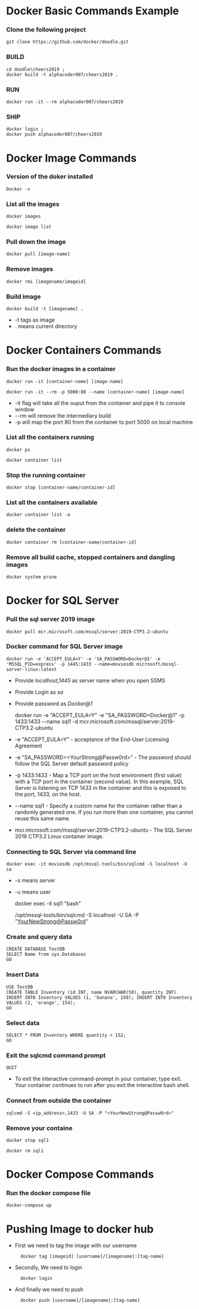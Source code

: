Docker Basic Commands Example
===================================

### Clone the following project 

	git clone https://github.com/docker/doodle.git

### BUILD 

	cd doodle\cheers2019 ; 
	docker build -t alphacoder007/cheers2019 .

### RUN 

	docker run -it --rm alphacoder007/cheers2019


### SHIP

	docker login ; 
	docker push alphacoder007/cheers2019


Docker Image Commands 
========================

### Version of the doker installed

	Docker -v

### List all the images

	docker images

	docker image list

### Pull down the image

	docker pull [image-name] 

### Remove images

	docker rmi [imagename/imageid] 

### Build image

	docker build -t [imagename] . 

- -t tags as image
- . means current directory

Docker Containers Commands 
===========================

### Run the docker images in a container

	docker run -it [container-name] [image-name] 

	docker run -it --rm -p 5000:80 --name [container-name] [image-name]

- -it flag will take all the ouput from the container and pipe it to console window
- --rm will remove the intermediary build
- -p will map the port 80 from the container to port 5000 on local machine  

### List all the containers running
	
	docker ps

	docker container list

### Stop the running container
	
	docker stop [container-name/container-id]
	
### List all the containers available

	docker container list -a

### delete the container 

	docker container rm [container-name/container-id]

### Remove all build cache, stopped containers and dangling images 

	docker system prune

Docker for SQL Server 
=====================================

### Pull the sql server 2019 image

	docker pull mcr.microsoft.com/mssql/server:2019-CTP3.2-ubuntu

### Docker command for SQL Server image 

	docker run -e 'ACCEPT_EULA=Y' -e 'SA_PASSWORD=Docker@1' -e 'MSSQL_PID=express' -p 1445:1433 --name=moviesdb microsoft/mssql-server-linux:latest

- Provide _localhost,1445_ as server name when you open SSMS
- Provide Login as _sa_
- Provide password as  _Docker@1_

	docker run -e "ACCEPT_EULA=Y" -e "SA_PASSWORD=Docker@1" -p 1433:1433 --name sql1 -d mcr.microsoft.com/mssql/server:2019-CTP3.2-ubuntu

- -e "ACCEPT_EULA=Y" - 	acceptance of the End-User Licensing Agreement
- -e "SA_PASSWORD=<YourStrong@Passw0rd\>" -	The password should follow the SQL Server default password policy
- -p 1433:1433 -	Map a TCP port on the host environment (first value) with a TCP port in the container (second value). 
					In this example, SQL Server is listening on TCP 1433 in the container and this is exposed to the port, 1433, on the host.
- --name sql1 -	Specify a custom name for the container rather than a randomly generated one. If you run more than one container, you cannot reuse this same name.
- mcr.microsoft.com/mssql/server:2019-CTP3.2-ubuntu -	The SQL Server 2019 CTP3.2 Linux container image.

### Connecting to SQL Server via command line

	docker exec -it moviesdb /opt/mssql-tools/bin/sqlcmd -S localhost -U sa

- -s means server
- -u means user

	docker exec -it sql1 "bash"

	/opt/mssql-tools/bin/sqlcmd -S localhost -U SA -P "<YourNewStrong@Passw0rd>"

### Create and query data

	CREATE DATABASE TestDB
	SELECT Name from sys.Databases
	GO

### Insert Data

	USE TestDB
	CREATE TABLE Inventory (id INT, name NVARCHAR(50), quantity INT)
	INSERT INTO Inventory VALUES (1, 'banana', 150); INSERT INTO Inventory VALUES (2, 'orange', 154);
	GO

### Select data

	SELECT * FROM Inventory WHERE quantity > 152;
	GO

### Exit the sqlcmd command prompt

	QUIT

- To exit the interactive command-prompt in your container, type exit. Your container continues to run after you exit the interactive bash shell.

### Connect from outside the container

	sqlcmd -S <ip_address>,1433 -U SA -P "<YourNewStrong@Passw0rd>"

### Remove your containe

	docker stop sql1

	docker rm sql1


Docker Compose Commands
==============================

### Run the docker compose file
	
	docker-compose up


Pushing Image to docker hub
=================================

- First we need to tag the image with our username 

		docker tag [imageid] [username]/[imagename]:[tag-name]

- Secondly, We need to login  

		docker login

- And finally we need to push 

		docker push [username]/[imagename]:[tag-name]








 